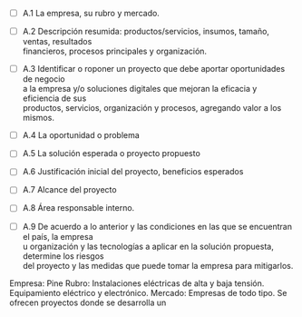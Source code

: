 - [ ] A.1 La empresa, su rubro y mercado.  
- [ ] A.2 Descripción resumida: productos/servicios, insumos, tamaño, ventas, resultados  
financieros, procesos principales y organización.  
- [ ] A.3 Identificar o roponer un proyecto que debe aportar oportunidades de negocio  
a la empresa y/o soluciones digitales que mejoran la eficacia y eficiencia de sus  
productos, servicios, organización y procesos, agregando valor a los mismos.  
- [ ] A.4 La oportunidad o problema  

- [ ] A.5 La solución esperada o proyecto propuesto  
- [ ] A.6 Justificación inicial del proyecto, beneficios esperados  
- [ ] A.7 Alcance del proyecto  
- [ ] A.8 Área responsable interno.  
- [ ] A.9 De acuerdo a lo anterior y las condiciones en las que se encuentran el país, la empresa  
u organización y las tecnologías a aplicar en la solución propuesta, determine los riesgos  
del proyecto y las medidas que puede tomar la empresa para mitigarlos.

Empresa: Pine
Rubro: Instalaciones eléctricas de alta y baja tensión. Equipamiento eléctrico y electrónico.
Mercado: Empresas de todo tipo. Se ofrecen proyectos donde se desarrolla un 